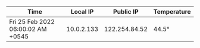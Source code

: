 | Time     | Local IP | Public IP | Temperature |
| ----------- | ----------- | ----------- | ----------- |
| Fri 25 Feb 2022 06:00:02 AM +0545      | 10.0.2.133     | 122.254.84.52  | 44.5° |
